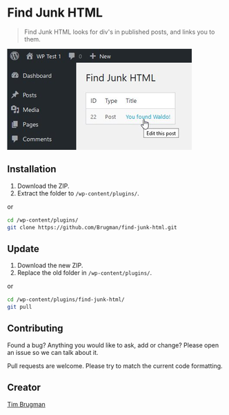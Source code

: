 # Find Junk HTML

> Find Junk HTML looks for div's in published posts, and links you to them.

![screenshot](/screenshot.jpg)

## Installation

1. Download the ZIP.
1. Extract the folder to `/wp-content/plugins/`.

or

```sh
cd /wp-content/plugins/
git clone https://github.com/Brugman/find-junk-html.git
```

## Update

1. Download the new ZIP.
1. Replace the old folder in `/wp-content/plugins/`.

or

```sh
cd /wp-content/plugins/find-junk-html/
git pull
```

## Contributing

Found a bug? Anything you would like to ask, add or change? Please open an issue so we can talk about it.

Pull requests are welcome. Please try to match the current code formatting.

## Creator

[Tim Brugman](https://github.com/Brugman)
